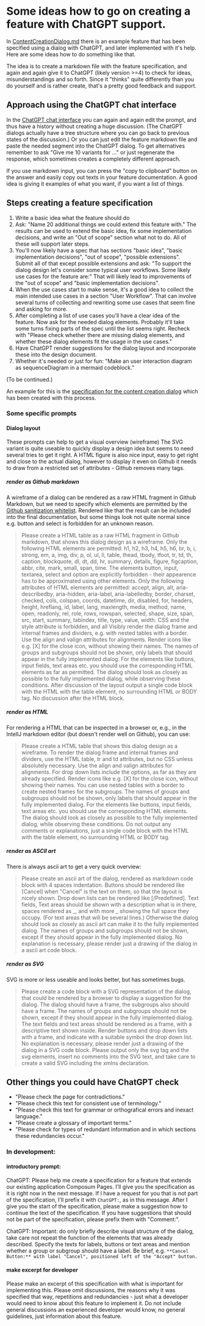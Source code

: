 # Some ideas how to go on creating a feature with ChatGPT support.

In [ContentCreationDialog.md](1ContentCreationDialog.md) there is an example feature that has been specified using a
dialog with ChatGPT, and later implemented with it's help. Here are some ideas how to do something like that.

The idea is to create a markdown file with the feature specification, and again and again give it to ChatGPT (likely
version >=4) to check for ideas, misunderstandings and so forth. Since it "thinks" quite differently than you do
yourself and is rather create, that's a pretty good feedback and support.

## Approach using the ChatGPT chat interface

In the [ChatGPT chat interface](https://chat.openai.com/) you can again and again edit the prompt, and thus have a
history without creating a huge discussion. (The ChatGPT dialogs actually have a tree structure where you can go
back to previous states of the discussion.) Or you can just edit the feature markdown file and paste the needed
segment into the ChatGPT dialog. To get alternatives remember to ask "Give me 10 variants for ..." or just
regenerate the response, which sometimes creates a completely different approach.

If you use markdown input, you can press the "copy to clipboard" button on the answer and easily copy out texts in
your feature documentation. A good idea is giving it examples of what you want, if you want a list of things.

## Steps creating a feature specification

1. Write a basic idea what the feature should do
2. Ask: "Name 20 additional things we could extend this feature with." The results can be used to extend the basic
   idea, fix some implementation decisions, and write an "Out of scope" section what not to do. All of these will
   support later steps.
3. You'll now likely have a spec that has sections "basic idea", "basic implementation decisions", "out of scope",
   "possible extensions". Submit all of that except possible extensions and ask: "To support the dialog design let's
   consider some typical user workflows. Some likely use cases for the feature are:"  That will likely lead to
   improvements of the "out of scope" and "basic implementation decisions".
4. When the use cases start to make sense, it's a good idea to collect the main intended use cases in a section "User
   Workflow". That can involve several turns of collecting and rewriting some use cases that seem fine and asking for
   more.
5. After completing a list of use cases you'll have a clear idea of the feature. Now ask for the needed dialog
   elements. Probably it'll take some turns fixing parts of the spec until the list seems right. Recheck with "Please
   check whether there are missing dialog elements, and whether these dialog elements fit the usage in the use cases."
6. Have ChatGPT render suggestions for the dialog layout and incorporate these into the design document.
7. Whether it's needed or just for fun: "Make an user interaction diagram as sequenceDiagram in a mermaid codeblock."

(To be continued.)

An example for this is the [specification for the content creation dialog](1ContentCreationDialog.md) which has been
created with this process.

### Some specific prompts

#### Dialog layout

These prompts can help to get a visual overview (wireframe)
The SVG variant is quite useable to quickly display a design idea but seems to need several tries to get it
right. A HTML figure is also nice input, easy to get right and close to the actual dialog, however to display it
even on Github it needs to draw from a restricted set of attributes - Github removes many tags.

##### render as Github markdown

A wireframe of a dialog can be rendered as a raw HTML fragment in Github Markdown, but we need to specify which
elements are permitted by the
[Github sanitization whitelist](https://github.com/gjtorikian/html-pipeline/blob/main/lib/html_pipeline/sanitization_filter.rb).
Rendered like that the result can be included into the final documentation, but some things look not quite normal
since e.g. button and select is forbidden for an unknown reason.

> Please create a HTML table as a raw HTML fragment in Github markdown, that shows this dialog design as a wireframe.
> Only the following HTML elements are permitted: h1, h2, h3, h4, h5, h6, br, b, i, strong, em, a, img, div, p, ol, ul,
> li, table, thead, tbody, tfoot, tr, td, th, caption, blockquote, dl, dt, dd, hr, summary, details, figure,
> figcaption, abbr, cite, mark, small, span, time.
> The elements button, input, textarea, select and option are explicitly forbidden - their appearence has to be
> approximated using other elements.
> Only the following attributes of HTML elements are permitted: accept, align, alt, aria-describedby, aria-hidden,
> aria-label, aria-labelledby, border, charset, checked, cols, colspan, coords, datetime, dir, disabled, for, headers,
> height, hreflang, id, label, lang, maxlength, media, method, name, open, readonly, rel, role, rows, rowspan, selected,
> shape, size, span, src, start, summary, tabindex, title, type, value, width.
> CSS and the style attribute is forbidden, and all
> Visibly render the dialog frame and internal frames and dividers, e.g. with nested tables with a border.
> Use the align and valign attributes for alignments.
> Render icons like e.g. [X] for the close icon, without showing their names.
> The names of groups and subgroups should not be shown, only labels that should appear in the fully
> implemented dialog.
> For the elements like buttons, input fields, text areas etc. you should use the corresponding HTML elements as far
> as permitted.
> The dialog should look as closely as possible to the fully implemented dialog, while observing these conditions.
> After discussion of the layout output a single code block with the HTML with the table element, no
> surrounding HTML or BODY tag. No discussion after the HTML block.

##### render as HTML

For rendering a HTML that can be inspected in a browser or, e.g., in the IntellJ markdown editor (but doesn't render
well on Github), you can use:

> Please create a HTML table that shows this dialog design as a wireframe.
> To render the dialog frame and internal frames and dividers, use the HTML table, tr and td attributes,
> but no CSS unless absolutely necessary.
> Use the align and valign attributes for alignments.
> For drop down lists include the options, as far as they are already specified.
> Render icons like e.g. [X] for the close icon, without showing their names.
> You can use nested tables with a border to create nested frames for the subgroups.
> The names of groups and subgroups should not be shown, only labels that should appear in the fully
> implemented dialog.
> For the elements like buttons, input fields, text areas etc. you should use the corresponding HTML elements.
> The dialog should look as closely as possible to the fully implemented dialog, while observing these conditions.
> Do not output any comments or explanations, just a single code block with the HTML with the table element, no
> surrounding HTML or BODY tag.

##### render as ASCII art

There is always ascii art to get a very quick overview:

> Please create an ascii art of the dialog, rendered as markdown code block with 4 spaces indentation.
> Buttons should be rendered like [Cancel] when "Cancel" is the text on them, so that the layout is nicely shown.
> Drop down lists can be rendered like [\/Predefined].
> Text fields, Text areas should be shown with a description what is in there, spaces rendered as _, and with more _
> showing the full space they occupy. (For text areas that will be several lines.)
> Otherwise the dialog should look as closely as ascii art can make it to the fully implemented dialog.
> The names of groups and subgroups should not be shown, except if they should appear in the fully implemented dialog.
> No explanation is necessary, please render just a drawing of the dialog in a ascii art code block.

##### render as SVG

SVG is more or less useable and looks better, but has sometimes bugs.

> Please create a code block with a SVG representation of the dialog, that could be rendered by a browser to display
> a suggestion for the dialog.
> The dialog should have a frame, the subgroups also should have a frame.
> The names of groups and subgroups should not be shown, except if they should appear in the fully implemented dialog.
> The text fields and text areas should be rendered as a frame, with a descriptive text shown inside.
> Render buttons and drop down lists with a frame, and indicate with a suitable symbol the drop down list.
> No explanation is necessary, please render just a drawing of the dialog in a SVG code block.
> Please output only the svg tag and the svg elements, insert no comments into the SVG text, and take care to create a
> valid SVG including the xmlns declaration.

## Other things you could have ChatGPT check

- "Please check the page for contradictions."
- "Please check this text for consistent use of terminology."
- "Please check this text for grammar or orthografical errors and inexact language."
- "Please create a glossary of important terms."
- "Please check for types of redundant information and in which sections these redundancies occur."

### In development:

#### introductory prompt:

ChatGPT: Please help me create a specification for a feature that extends our existing application Composum Pages.
I'll give you the specification as it is right now in the next message. If I have a request for you that is not part of
the specification, I'll prefix it with `ChatGPT:`, as in this message.
After I give you the start of the specification, please make a suggestion how to continue the text of the specification.
If you have suggestions that should not be part of the specification, please prefix them with "Comment:".

ChatGPT: Important: do only briefly describe visual structure of the dialog, take care not repeat the function of the
elements that was already described. Specify the texts for labels, buttons or text areas and mention
whether a group or subgroup should have a label. Be brief, e.g. `**Cancel Button:** with label "Cancel", positioned
left of the "Accept" button.`

#### make excerpt for developer

Please make an excerpt of this specification with what is important for implementing this. Please omit discussions, the
reasons why it was specified that way, repetitions and redundancies - just what a developer would need to know about
this feature to implement it. Do not include general discussions an experienced developer would know, no general
guidelines, just information about this feature.
